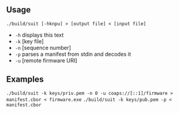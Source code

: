 ## Usage
`./build/suit [-hknpu] > [output file] < [input file]`

- `-h` displays this text
- `-k` [key file]
- `-n` [sequence number]
- `-p` parses a manifest from stdin and decodes it
- `-u` [remote firmware URI]

## Examples
`./build/suit -k keys/priv.pem -n 0 -u coaps://[::1]/firmware > manifest.cbor < firmware.exe`
`./build/suit -k keys/pub.pem -p < manifest.cbor`

